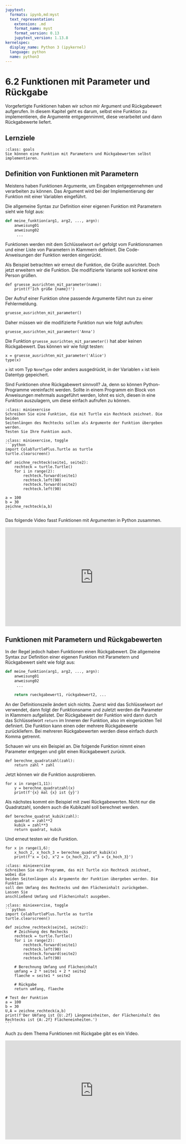 ```yaml
---
jupytext:
  formats: ipynb,md:myst
  text_representation:
    extension: .md
    format_name: myst
    format_version: 0.13
    jupytext_version: 1.13.8
kernelspec:
  display_name: Python 3 (ipykernel)
  language: python
  name: python3
---
```


# 6.2 Funktionen mit Parameter und Rückgabe

Vorgefertigte Funktionen haben wir schon mir Argument und Rückgabewert
aufgerufen. In diesem Kapitel geht es darum, selbst eine Funktion zu
implementieren, die Argumente entgegennimmt, diese verarbeitet und dann
Rückgabewerte liefert.

## Lernziele

```{admonition} Lernziel
:class: goals
Sie können eine Funktion mit Parametern und Rückgabewerten selbst
implementieren.
```

## Definition von Funktionen mit Parametern

Meistens haben Funktionen Argumente, um Eingaben entgegennehmen und verarbeiten
zu können. Das Argument wird bei der Implementierung der Funktion mit einer
Variablen eingeführt. 

Die allgemeine Syntax zur Definition einer eigenen Funktion mit Parametern sieht
wie folgt aus:

```python
def meine_funktion(arg1, arg2, ..., argn):
    anweisung01
    anweisung02
     ...
```

Funktionen werden mit dem Schlüsselwort `def` gefolgt vom Funktionsnamen und
einer Liste von Parametern in Klammern definiert. Die Code-Anweisungen der
Funktion werden eingerückt.

Als Beispiel betrachten wir erneut die Funktion, die Grüße ausrichtet. Doch
jetzt erweitern wir die Funktion. Die modifizierte Variante soll konkret eine
Person grüßen.

```{code-cell} ipython3
def gruesse_ausrichten_mit_parameter(name):
    print(f'Ich grüße {name}!')
```

Der Aufruf einer Funktion ohne passende Argumente führt nun zu einer
Fehlermeldung.

```python
gruesse_ausrichten_mit_parameter()
```

Daher müssen wir die modifizierte Funktion nun wie folgt aufrufen:

```{code-cell} ipython3
gruesse_ausrichten_mit_parameter('Anna')
```

Die Funktion `gruesse_ausrichten_mit_parameter()` hat aber keinen Rückgabewert.
Das können wir wie folgt testen:

```{code-cell} ipython3
x = gruesse_ausrichten_mit_parameter('Alice')
type(x)
```

`x` ist vom Typ `NoneType` oder anders ausgedrückt, in der Variablen `x` ist
kein Datentyp gepeichert.

Sind Funktionen ohne Rückgabewert sinnvoll? Ja, denn so können Python-Programme
vereinfacht werden. Sollte in einem Programm ein Block von Anweisungen mehrmals
ausgeführt werden, lohnt es sich, diesen in eine Funktion auszulagern, um diese
einfach aufrufen zu können.

```{admonition} Mini-Übung
:class: miniexercise
Schreiben Sie eine Funktion, die mit Turtle ein Rechteck zeichnet. Die beiden
Seitenlängen des Rechtecks sollen als Argumente der Funktion übergeben werden.
Testen Sie Ihre Funktion auch.
```
````{admonition} Lösung
:class: miniexercise, toggle
```python
import ColabTurtlePlus.Turtle as turtle
turtle.clearscreen()

def zeichne_rechteck(seite1, seite2):
    rechteck = turtle.Turtle()
    for i in range(2):
        rechteck.forward(seite1)
        rechteck.left(90)
        rechteck.forward(seite2)
        rechteck.left(90)
        
a = 100
b = 30
zeichne_rechteck(a,b)
```
````

Das folgende Video fasst Funktionen mit Argumenten in Python zusammen.

<iframe width="560" height="315" src="https://www.youtube.com/embed/af9ORp1Pty0" title="YouTube video player" frameborder="0" allow="accelerometer; autoplay; clipboard-write; encrypted-media; gyroscope; picture-in-picture; web-share" allowfullscreen></iframe>

## Funktionen mit Parametern und Rückgabewerten

In der Regel jedoch haben Funktionen einen Rückgabewert. Die allgemeine Syntax
zur Definition einer eigenen Funktion mit Parametern und Rückgabewert sieht wie
folgt aus:

```python
def meine_funktion(arg1, arg2, ..., argn):
    anweisung01
    anweisung02
     ...

    return rueckgabewert1, rückgabewert2, ...  
```

An der Definitionszeile ändert sich nichts. Zuerst wird das Schlüsselwort `def`
verwendet, dann folgt der Funktionsname und zuletzt werden die Parameter in
Klammern aufgelistet. Der Rückgabewert der Funktion wird dann durch das
Schlüsselwort `return` im Inneren der Funktion, also im eingerückten Teil
definiert. Die Funktion kann einen oder mehrere Rückgabewerte zurückliefern. Bei
mehreren Rückgabewerten werden diese einfach durch Komma getrennt.

Schauen wir uns ein Beispiel an. Die folgende Funktion nimmt einen Parameter
entgegen und gibt einen Rückgabewert zurück.

```{code-cell} ipython3
def berechne_quadratzahl(zahl):
    return zahl * zahl
```

Jetzt können wir die Funktion ausprobieren.

```{code-cell} ipython3
for x in range(1,11):
    y = berechne_quadratzahl(x) 
    print(f'{x} mal {x} ist {y}')
```

Als nächstes kommt ein Beispiel mit zwei Rückgabewerten. Nicht nur die
Quadratzahl, sondern auch die Kubikzahl soll berechnet werden.

```{code-cell} ipython3
def berechne_quadrat_kubik(zahl):
    quadrat = zahl**2
    kubik = zahl**3
    return quadrat, kubik
```

Und erneut testen wir die Funktion.

```{code-cell} ipython3
for x in range(1,6):
    x_hoch_2, x_hoch_3 = berechne_quadrat_kubik(x)
    print(f'x = {x}, x^2 = {x_hoch_2}, x^3 = {x_hoch_3}')
```

```{admonition} Mini-Übung
:class: miniexercise
Schreiben Sie ein Programm, das mit Turtle ein Rechteck zeichnet, wobei die
beiden Seitenlängen als Argumente der Funktion übergeben werden. Die Funktion
soll den Umfang des Rechtecks und den Flächeninhalt zurückgeben. Lassen Sie
anschließend Umfang und Flächeninhalt ausgeben.
```
````{admonition} Lösung
:class: miniexercise, toggle
```python
import ColabTurtlePlus.Turtle as turtle
turtle.clearscreen()

def zeichne_rechteck(seite1, seite2):
    # Zeichnung des Rechecks
    rechteck = turtle.Turtle()
    for i in range(2):
        rechteck.forward(seite1)
        rechteck.left(90)
        rechteck.forward(seite2)
        rechteck.left(90)
        
    # Berechnung Umfang und Flächeninhalt
    umfang = 2 * seite1 + 2 * seite2
    flaeche = seite1 * seite2
    
    # Rückgabe
    return umfang, flaeche
    
# Test der Funktion      
a = 100
b = 30
U,A = zeichne_rechteck(a,b)
print(f'Der Umfang ist {U:.2f} Längeneinheiten, der Flächeninhalt des Rechtecks ist {A:.2f} Flächeneinheiten.')
```
````

Auch zu dem Thema Funktionen mit Rückgabe gibt es ein Video.

<iframe width="560" height="315" src="https://www.youtube.com/embed/ehSP-sYoKCY" title="YouTube video player" frameborder="0" allow="accelerometer; autoplay; clipboard-write; encrypted-media; gyroscope; picture-in-picture; web-share" allowfullscreen></iframe>
